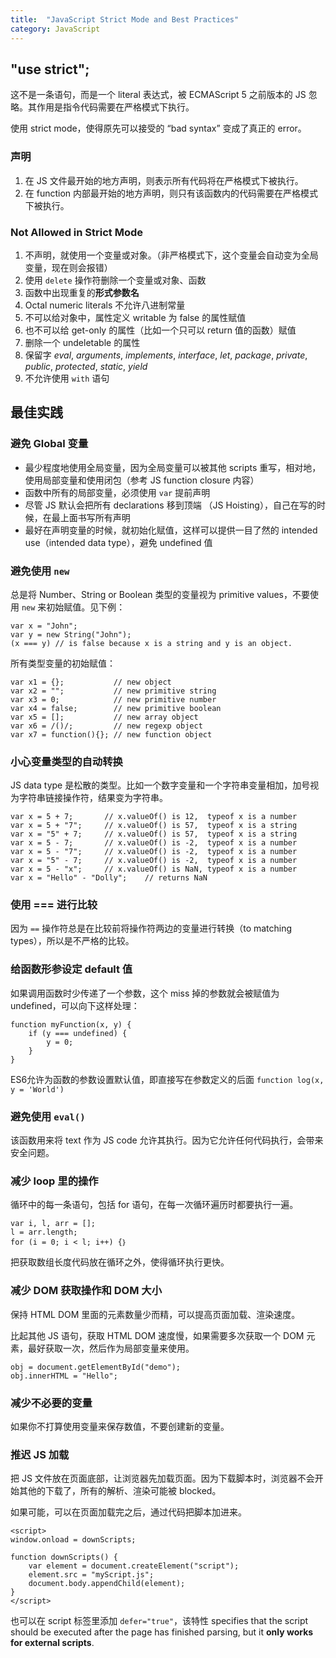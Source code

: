 ```yaml
---
title:  "JavaScript Strict Mode and Best Practices"
category: JavaScript
---
```

## "use strict";

这不是一条语句，而是一个 literal 表达式，被 ECMAScript 5 之前版本的 JS 忽略。其作用是指令代码需要在严格模式下执行。

使用 strict mode，使得原先可以接受的 “bad syntax” 变成了真正的 error。

### 声明

1. 在 JS 文件最开始的地方声明，则表示所有代码将在严格模式下被执行。
2. 在 function 内部最开始的地方声明，则只有该函数内的代码需要在严格模式下被执行。

### Not Allowed in Strict Mode

1. 不声明，就使用一个变量或对象。（非严格模式下，这个变量会自动变为全局变量，现在则会报错）
2. 使用 `delete` 操作符删除一个变量或对象、函数
3. 函数中出现重复的**形式参数名**
4. Octal numeric literals 不允许八进制常量
5. 不可以给对象中，属性定义 writable 为 false 的属性赋值
6. 也不可以给 get-only 的属性（比如一个只可以 return 值的函数）赋值
7. 删除一个 undeletable 的属性
8. 保留字 _eval_, _arguments_, _implements_, _interface_, _let_, _package_, _private_, _public_, _protected_, _static_, _yield_ 
9. 不允许使用 `with` 语句

<!--more-->

## 最佳实践

### 避免 Global 变量

+ 最少程度地使用全局变量，因为全局变量可以被其他 scripts 重写，相对地，使用局部变量和使用闭包（参考 JS function closure 内容）
+ 函数中所有的局部变量，必须使用 `var` 提前声明
+ 尽管 JS 默认会把所有 declarations 移到顶端 （JS Hoisting），自己在写的时候，在最上面书写所有声明
+ <span class="blue-text">最好在声明变量的时候，就初始化赋值</span>，这样可以提供一目了然的 intended use（intended data type），避免 undefined 值

### 避免使用 `new`

总是将 Number、String or Boolean 类型的变量视为 primitive values，不要使用 `new` 来初始赋值。见下例：

    var x = "John";             
    var y = new String("John");
    (x === y) // is false because x is a string and y is an object.

所有类型变量的初始赋值：

    var x1 = {};           // new object
    var x2 = "";           // new primitive string
    var x3 = 0;            // new primitive number
    var x4 = false;        // new primitive boolean
    var x5 = [];           // new array object
    var x6 = /()/;         // new regexp object
    var x7 = function(){}; // new function object

### 小心变量类型的自动转换

JS data type 是松散的类型。比如一个数字变量和一个字符串变量相加，加号视为字符串链接操作符，结果变为字符串。

    var x = 5 + 7;       // x.valueOf() is 12,  typeof x is a number
    var x = 5 + "7";     // x.valueOf() is 57,  typeof x is a string
    var x = "5" + 7;     // x.valueOf() is 57,  typeof x is a string
    var x = 5 - 7;       // x.valueOf() is -2,  typeof x is a number
    var x = 5 - "7";     // x.valueOf() is -2,  typeof x is a number
    var x = "5" - 7;     // x.valueOf() is -2,  typeof x is a number
    var x = 5 - "x";     // x.valueOf() is NaN, typeof x is a number
    var x = "Hello" - "Dolly";    // returns NaN

### 使用 === 进行比较

因为 `==` 操作符总是<span class="blue-text">在比较前将操作符两边的变量进行转换</span>（to matching types），所以是不严格的比较。

### 给函数形参设定 default 值

如果调用函数时少传递了一个参数，这个 miss 掉的参数就会被赋值为 undefined，可以向下这样处理：

    function myFunction(x, y) {
        if (y === undefined) {
            y = 0;
        }
    }

ES6允许为函数的参数设置默认值，即直接写在参数定义的后面 `function log(x, y = 'World')`

### 避免使用 `eval()`

该函数用来将 text 作为 JS code 允许其执行。因为它允许任何代码执行，会带来安全问题。

### 减少 loop 里的操作

循环中的每一条语句，包括 for 语句，在每一次循环遍历时都要执行一遍。

    var i, l, arr = [];
    l = arr.length;
    for (i = 0; i < l; i++) {｝

把获取数组长度代码放在循环之外，使得循环执行更快。

### 减少 DOM 获取操作和 DOM 大小

保持 HTML DOM 里面的元素数量少而精，可以提高页面加载、渲染速度。

比起其他 JS 语句，获取 HTML DOM 速度慢，如果需要多次获取一个 DOM 元素，最好获取一次，然后作为局部变量来使用。

    obj = document.getElementById("demo");
    obj.innerHTML = "Hello";

### 减少不必要的变量

如果你不打算使用变量来保存数值，不要创建新的变量。

### 推迟 JS 加载

把 JS 文件放在页面底部，让浏览器先加载页面。因为下载脚本时，浏览器不会开始其他的下载了，所有的解析、渲染可能被 blocked。

如果可能，可以在页面加载完之后，通过代码把脚本加进来。

    <script>
    window.onload = downScripts;

    function downScripts() {
        var element = document.createElement("script");
        element.src = "myScript.js";
        document.body.appendChild(element);
    }
    </script>

也可以在 script 标签里添加 `defer="true"`，该特性 specifies that the script should be executed after the page has finished parsing, but it **only works for external scripts**.
